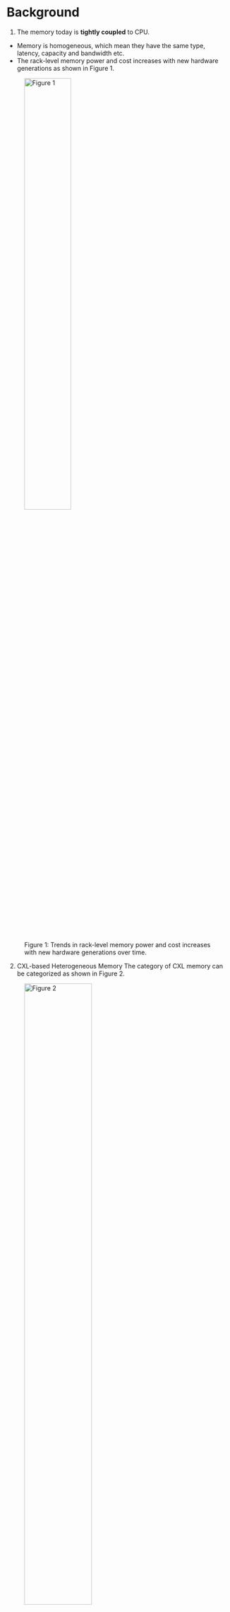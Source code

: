 # Background

1. The memory today is **tightly coupled** to CPU. 

- Memory is homogeneous, which mean they have the same type, latency, capacity and bandwidth etc.
- The rack-level memory power and cost increases with new hardware generations as shown in Figure 1.

<figure>
       <img src="../../imgs/TPP-ASPLOS23/B1.png" alt="Figure 1" style="width:50%; height:auto;">
       <figcaption>Figure 1: Trends in rack-level memory power and cost increases with new hardware generations over time.</figcaption>
   </figure>


2. CXL-based Heterogeneous Memory
The category of CXL memory can be categorized as shown in Figure 2.

<figure>
       <img src="../../imgs/TPP-ASPLOS23/B2.png" alt="Figure 2" style="width:60%; height:auto;">
       <figcaption>Figure 2: CXL memory abstraction and categories.</figcaption>
   </figure>


- The CXL memory have several strengths in flexible CPU and memory bus, which includes:
    - different memory capacity to bandwidth ratio
    - combine different generation of DIMMs
    - use cheaper and low power memory alternatives
    - utilize near memory accelerators


3. CXL-Memory Characteristics
- Byte addressable in same physical address space
    - transparent allocation with cache-line granular access

- Memory bandwidth is like DDR channels
    - NUMA BW is better than a dual socket system

- Close to NUMA latency on dual socket systems
    - adds ~100ns latency over normal DRAM access

<figure>
       <img src="../../imgs/TPP-ASPLOS23/B3.png" alt="Figure 3" style="width:50%; height:auto;">
       <figcaption>Figure 3: CXL memory lantency and bandwidth.</figcaption>
   </figure>

4. Performance drops with large CXL-Memory as shown in Figure 4
<figure>
       <img src="../../imgs/TPP-ASPLOS23/B4.png" alt="Figure 4" style="width:70%; height:auto;">
       <figcaption>Figure 4: CXL memory performance degration.</figcaption>
   </figure>

Consider about the aforementioned background/drawback, this paper present a work named TPP (Transparent Management of Tiered-Memory) which include the following main parts:

1. Effective memory management for tiered-memory system
    - lightweight demotion to slow memory tier
    - efficient hot page promotion to fast memory tier
    - optimized page allocation path to reduce latency
    - workload aware page allocation policy

2. Without modifying any applications or hardware

# Characterizing Datacenter Applications

1. Page Temperature
    - **Observation:** A significant portion of a datacenter application's accessed memory remain cold for minutes as shown in Figure 5. Tiered memory system can be a good fit for such cold memory if page placement mechanism can move these code pages to a lower memory tier.
<figure>
       <img src="../../imgs/TPP-ASPLOS23/C1.png" alt="Figure 5" style="width:50%; height:auto;">
       <figcaption>Figure 5: Application memory usage over last N mins.</figcaption>
   </figure>

2. Temperature Across Different Page Types
    - **Observation:** A large fraction of anon (anonymous) pages is hot, while file pages are comparatively colder within short intervals as shown in Figure 6.
<figure>
       <img src="../../imgs/TPP-ASPLOS23/C2.png" alt="Figure 6" style="width:50%; height:auto;">
       <figcaption>Figure 6: Application memory usage over last N mins.</figcaption>
   </figure>

3. Usage of Different Page Types Over TIme
    - **Observation:** Although anon and file usage may vary over time, applications mostly maintain a steady usage pattern as shown in Figure 7. Smart page placement mechanisms should be aware of page type when making placement decision.
<figure>
       <img src="../../imgs/TPP-ASPLOS23/C3.png" alt="Figure 7" style="width:60%; height:auto;">
       <figcaption>Figure 7: Memory usage over time for different applicaitons.</figcaption>
   </figure>

4. Impact of Page Types on Performance
    - **Observation:** Workloads have different levels of sensitivity toward different page types that varie over time as shown in FIgure 8.
<figure>
       <img src="../../imgs/TPP-ASPLOS23/C4.png" alt="Figure 8" style="width:60%; height:auto;">
       <figcaption>Figure 8: Workloads’ sensitivity towards anons and files varies. High memory capacity utilization provides high throughput.</figcaption>
   </figure>

5. Page Re-access Time Granularity
    - **Observation:** Cold page re-access time varies for workloads as shown in Figure 9. Page placement on a tiered memory system should be aware of this and actively move hot pages to lower memory nodes to avoid high memory access latency.
<figure>
       <img src="../../imgs/TPP-ASPLOS23/C5.png" alt="Figure 9" style="width:50%; height:auto;">
       <figcaption>Figure 9: Fraction of pages re-accessed at different intervals.</figcaption>
   </figure>

# TPP for CXL-Memory

Based on the above observations, this paper introduced TPP - a smart OS-managed mechanism for tiered-memory system. TPP's design-space can be divided across four main areas:

>    1. Lightweight demotion to CXL-Memory
>    2. Decoupled allocation and reclamation paths
>    3. Hot-page promotion to local nodes
>    4. Page type-aware memory allocation

## Migration for Lightweight Reclamation

### Page Placement in ==*Default Linux*==
Every node maintains a water mark to determine load (Figure 10):
- relcamation triggers when number of free pages goes below the watermark
- new pages get allocated to remote node
- reclamation stops when free pages goes above the watermark
- new allocations again happen on local node

 <figure>
       <img src="../../imgs/TPP-ASPLOS23/TPP1.png" alt="Figure 10" style="width:50%; height:auto;">
       <figcaption>Figure 10: Traditional page placement in linux.</figcaption>
   </figure>

### Demotion in TPP - ==Migrate to slow Tiers==
Compare to traditional page reclamation, TPP will do the different. After finding the reclamation-candidates, instead of invoking swapping mechanism, TPP put them in to a separate demotion list and try to migrate them to the CXL-node asynchronously. Migration to a NUMA node is orders of magnitude faster than swapping. TPP use Linux's default LRU-based mechanism to selece demotion candidates.

Maintains a separate demotion page list
- scans inactive page list
- if not enough, then scan active pages (memory pressure may be very big)

Tries to migrate scanned pages to slow memory tier
- failed pages follows default reclamation path

Demotion on CXL-Memory use the default reclamation mechanism (e.g,. pages out to the swap device) since the pages on CXL-Memory is not very performance critical. As shown in Figure 11.

 <figure>
       <img src="../../imgs/TPP-ASPLOS23/TPP2.png" alt="Figure 11" style="width:50%; height:auto;">
       <figcaption>Figure 11: Demotion in TPP.</figcaption>
   </figure>

## Optimized Allocation Path in TPP
Decouples page allocation and reclamation logic, as shown in Figure 12
- reclamation triggers when x% memory is left
- allocation happens on local node as long as allocation watermark is satisfied

User-space interface to control reclamation watermark
- *vm.demote_scale_factor* (by default,set to 2% of local node's capacity)
<figure>
       <img src="../../imgs/TPP-ASPLOS23/TPP3.png" alt="Figure 12" style="width:50%; height:auto;">
       <figcaption>Figure 12: TPP decouple the allocation and reclamation logice for local memory node. It uses migration for demotion.</figcaption>
   </figure>

## Page Promotion from CXL-Node

### NUMA Balancing for CXL memory
When a CPU access a sampled page, a minor page-fault is generated (known as NUMA hint fault). Pages that are accessed from a remote CPU are migrated to that CPU's local memory node (known as promotion). TPP limits sampling only to CXL-nodes since it's not resonable to promote a local node's hot memory to other local or CXL-nodes.

### Issue: Ping-Pong due to Opportunistic Promotion.

When A NUMA hint fault happens on a page, NUMA balancing will instantly promotes the page w/o checking its active state. Those pages may have very infrequent accesses can still be promoted to the local node. And those pages may become the demotion candidate shortly if the local nodes are always under pressure causing Ping-Pong issue.

### Apt Idenfication of Trapped Hot Pages.

To solve the Ping-Pong issue, instead of instan promotion. **TPP check a page's age through its position in the LRU list maintained by the OS**. If the faulted page is in inactive LRU, TPP doesn't consider the page for promotion instantly as it might be an infrequently accessed page. TPP considers the **faulted page as a promotion candidate only if it is found in the active LRUs** (① in Figure 13). The whold process is shown in Figure 13.

<figure>
       <img src="../../imgs/TPP-ASPLOS23/TPP4.png" alt="Figure 13" style="width:50%; height:auto;">
       <figcaption>Figure 13: TPP promotes a page considering its activity state.</figcaption>
   </figure>

> Issue: if a memory node is not under pressure and reclamation doesn't happen, then pages in inactive LRU list do not automatically move to the acvite LRU list. As CXL-nodes may not always be under pressure, faulted pages may often be found in the inactive LRU list and, therefore, bypass the promotion filter.

To address, when found a faulted page on the inactive LRU list, TPP marks this page as accessed and move it to the acitive LRU list (② in Figure 13). If the page still remains hot during the next NUMA hint fault, it will be in the active LRU, and promoted to the local node (③ in Figure 13).

As aforementioned, only the page in active LRUs lists will be promoted to the local node's memory and if a page is in inactive LRUs, the first NUMA hint fault will promote the page to active LRUs list. The second NUMA hint fault (still hot) will promote this page to the local node memory. As shown in Figure 14.
<figure>
       <img src="../../imgs/TPP-ASPLOS23/TPP5.png" alt="Figure 14" style="width:50%; height:auto;">
       <figcaption>Figure 14: Process of TPP promotes a page.</figcaption>
   </figure>

### Page Type-Aware Allocation

According to the observation before. **Some applications can furthur benefit from page type-aware allocation policy**. Considering this, TPP allows an application allocating caches (eg., file cache, tmpfs, ect.) to the CXL-nodes preferrably, while preserving the allocation policy for anon pages.

## Acknowledgement
All the figures are from the author's slides or paper.
